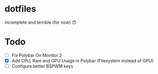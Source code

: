 # dotfiles
incomplete and terrible (for now) :hushed:

# Todo
- [ ] Fix Polybar On Monitor 2 
- [x] Add CPU, Ram and GPU Usage in Polybar (Filesystem instead of GPU)
- [ ] Configure better BSPWM keys
